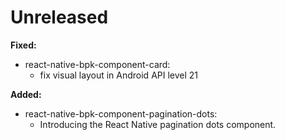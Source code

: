 # Unreleased

**Fixed:**
- react-native-bpk-component-card:
  - fix visual layout in Android API level 21

**Added:**
- react-native-bpk-component-pagination-dots:
  - Introducing the React Native pagination dots component.
